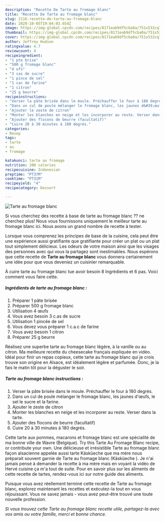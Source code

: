 ```yaml
---
description: "Recette De Tarte au fromage blanc"
title: "Recette De Tarte au fromage blanc"
slug: 2116-recette-de-tarte-au-fromage-blanc
date: 2020-10-05T19:04:03.654Z
image: https://img-global.cpcdn.com/recipes/8171eab9df5cba0a/751x532cq70/tarte-au-fromage-blanc-photo-principale-de-la-recette.jpg
thumbnail: https://img-global.cpcdn.com/recipes/8171eab9df5cba0a/751x532cq70/tarte-au-fromage-blanc-photo-principale-de-la-recette.jpg
cover: https://img-global.cpcdn.com/recipes/8171eab9df5cba0a/751x532cq70/tarte-au-fromage-blanc-photo-principale-de-la-recette.jpg
author: Jeffrey Hudson
ratingvalue: 4.7
reviewcount: 4
recipeingredient:
- "1 pte brise"
- "500 g fromage blanc"
- "4 ufs"
- "3 cas de sucre"
- "1 pince de sel"
- "1 cac de farine"
- "1 citron"
- "25 g beurre"
recipeinstructions:
- "Verser la pâte brisée dans le moule. Préchauffer le four à 180 degrés."
- "Dans un cul de poule mélanger le fromage blanc, les jaunes d&#39;œufs, le sel le sucre et la farine."
- "Ajouter le zeste de citron"
- "Monter les blanches en neige et les incorporer au reste. Verser dans la tarte."
- "Ajouter des flocons de beurre (facultatif)"
- "Cuire 20 à 30 minutes à 180 degrés."
categories:
- Resep
tags:
- tarte
- au
- fromage

katakunci: tarte au fromage 
nutrition: 200 calories
recipecuisine: Indonesian
preptime: "PT37M"
cooktime: "PT31M"
recipeyield: "4"
recipecategory: Dessert

---
```



![Tarte au fromage blanc](https://img-global.cpcdn.com/recipes/8171eab9df5cba0a/751x532cq70/tarte-au-fromage-blanc-photo-principale-de-la-recette.jpg)

Si vous cherchez des recette à base de tarte au fromage blanc ?? ne cherchez plus! Nous vous fournissons uniquement le meilleur tarte au fromage blanc ici. Nous avons un grand nombre de recette à tester.

Lorsque vous comprenez les principes de base de la cuisine, cela peut être une expérience aussi gratifiante que gratifiante pour créer un plat ou un plat tout simplement délicieux. Les odeurs de votre maison ainsi que les visages des personnes avec qui vous la partagez sont inestimables. Nous espérons que cette recette de <strong> Tarte au fromage blanc </strong> vous donnera certainement une idée pour que vous deveniez un cuisinier remarquable.

<!--inarticleads1-->

À cuire tarte au fromage blanc tue avoir besoin 8 Ingrédients et 6 pas. Voici comment vous faire cette.

##### Ingrédients de tarte au fromage blanc :

1. Préparer 1 pâte brisée
1. Préparer 500 g fromage blanc
1. Utilisation 4 œufs
1. Vous avez besoin 3 c.as de sucre
1. Utilisation 1 pincée de sel
1. Vous devez vous préparer 1 c.a.c de farine
1. Vous avez besoin 1 citron
1. Préparer 25 g beurre


Réalisez une superbe tarte au fromage blanc légère, à la vanille ou au citron. Ma meilleure recette du cheesecake français expliquée en vidéo. Idéal pour finir un repas copieux, cette tarte au fromage blanc qui je crois trouve son origine en Alsace, est idéalement légère et parfumée. Donc, je la fais le matin tôt pour la déguster le soir. 

<!--inarticleads2-->

##### Tarte au fromage blanc instructions :

1. Verser la pâte brisée dans le moule. Préchauffer le four à 180 degrés.
1. Dans un cul de poule mélanger le fromage blanc, les jaunes d&#39;œufs, le sel le sucre et la farine.
1. Ajouter le zeste de citron
1. Monter les blanches en neige et les incorporer au reste. Verser dans la tarte.
1. Ajouter des flocons de beurre (facultatif)
1. Cuire 20 à 30 minutes à 180 degrés.


Cette tarte aux pommes, macarons et fromage blanc est une spécialité de ma bonne ville de Wavre (Belgique). Try this Tarte Au Fromage Blanc recipe, or contribute your own. Une délicieuse et irrésistible Tarte au fromage blanc façon alsacienne appelée aussi tarte Käsküeche que ma mère nous préparait souvent garnie de Tarte au fromage blanc (Käsküeche ). Je n&#39;ai jamais pensé à demander la recette à ma mère mais en voyant la vidéo de Hervé cuisine ça m&#39;a tout de suite. Pour en savoir plus sur les aliments de cette recette de tartes, rendez-vous ici sur notre guide des aliments. 

<!--inarticleads1-->

<p>
Puisque vous avez réellement terminé cette recette de Tarte au fromage blanc, explorez maintenant les recettes et exécutez-la tout en vous réjouissant. Vous ne savez jamais - vous avez peut-être trouvé une toute nouvelle profession.
</p>

<p>
<i>Si vous trouvez cette Tarte au fromage blanc recette utile, partagez-la avec vos amis ou votre famille, merci et bonne chance.</i>
</p>
